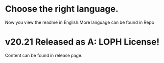 # Choose the right language.
Now you view the readme in English.More language can be found in Repo
# v20.21 Released as A: LOPH License!
Content can be found in release page.
